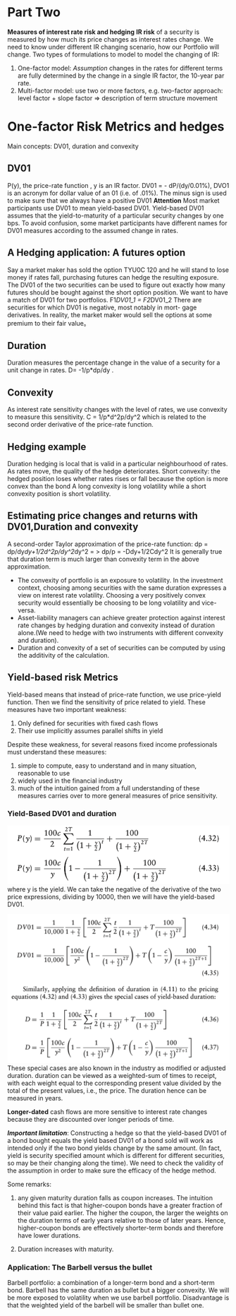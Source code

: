 # Part Two
**Measures of interest rate risk and hedging**
**IR risk** of a security is measured by how much its price changes as interest rates change.
We need to know under different IR changing scenario, how our Portfolio will change.
Two types of formulations to model to model the changing of IR:
1. One-factor model:
   *Assumption*  changes in the rates for different terms are fully determined by the change in a single IR factor, the 10-year par rate.
2. Multi-factor model: use two or more factors, e.g. two-factor approach: level factor + slope factor => description of term structure movement

# One-factor Risk Metrics and hedges
Main concepts: DV01, duration and convexity
## DV01
P(y), the price-rate function , y is an IR factor.
DV01 = - dP/(dy/0.01%), DVO1 is an acronym for dollar value of an 01 (i.e. of .01%). The minus sign is used to make sure that we always have a positive DV01
**Attention** Most market participants use DV01 to mean yield-based DV01. Yield-based DV01 assumes that the yield-to-maturity of a particular security changes by one bps. To avoid confusion, some market participants have different names for DV01 measures according to the assumed change in rates.

## A Hedging application: A futures option
Say a market maker has sold the option TYU0C 120 and he will stand to lose money if rates fall, purchasing futures can hedge the resulting exposure.  The DV01 of the two securities can be used to figure out exactly how many futures should be bought against the short option position.
We want to have a match of DV01 for two portfolios.
F1*DV01_1 = F2*DV01_2
There are securities for which DV01 is negative, most notably in mort- gage derivatives.
In reality, the market maker would sell the options at some premium to their fair value。

## Duration
Duration measures the percentage change in the value of a security for a unit change in rates.
D= -1/p*dp/dy .

## Convexity
As interest rate sensitivity changes with the level of rates, we use convexity to measure this sensitivity.
C = 1/p*d^2p/dy^2 which is related to the second order derivative of the price-rate function.

## Hedging example
Duration hedging is local that is valid in a particular neighbourhood of rates. As rates move, the quality of the hedge deteriorates.
Short convexity: the hedged position loses whether rates rises or fall because the option is more convex than the bond
A long convexity is long volatility while a short convexity position is short volatility.

## Estimating price changes and returns with DV01,Duration and convexity
A second-order Taylor approximation of the price-rate function:
dp = dp/dy*dy+1/2d^2p/dy^2*dy^2 = > dp/p = -Ddy+1/2Cdy^2
It is generally true that duration term is much larger than convexity term in the above approximation.

- The convexity of portfolio is an exposure to volatility. In the investment context, choosing among securities with the same duration expresses a view on interest rate volatility. Choosing a very positively convex security would essentially be choosing to be long volatility and vice-versa.
- Asset-liability managers can achieve greater protection against interest rate changes by hedging duration and convexity instead of duration alone.(We need to hedge with two instruments with different convexity and duration).
- Duration and convexity of a set of securities can be computed by using the additivity of the calculation.

## Yield-based risk Metrics
Yield-based means that instead of price-rate function, we use price-yield function. Then we find the sensitivity of price related to yield. These measures have two important weakness:
1. Only defined for securities with fixed cash flows
2. Their use implicitly assumes parallel shifts in yield

Despite these weakness, for several reasons fixed income professionals must understand these measures:
1. simple to compute, easy to understand and in many situation, reasonable to use
2. widely used in the financial industry
3. much of the intuition gained from a full understanding of these measures carries over to more general measures of price sensitivity.

### Yield-Based DV01 and duration
![price yield-based](fig/DV01_yield.png)
where y is the yield. We can take the negative of the derivative of the two price expressions, dividing by 10000, then we will have the yield-based DV01.

![DV01 druration yield-based](fig/yield_duration_dv01.png)
These special cases are also known in the industry as modified or adjusted duration.
duration can be viewed as a weighted-sum of times to receipt, with each weight equal to the corresponding present value divided by the total of the present values, i.e., the price. The duration hence can be measured in years.

**Longer-dated** cash flows are more sensitive to interest rate changes because they are discounted over longer periods of time.

***Important limitation***:
Constructing a hedge so that the yield-based DV01 of a bond bought equals the yield based DV01 of a bond sold will work as intended only if the two bond yields change by the same amount. (In fact, yield is security specified amount which is different for different securities, so may be their changing along the time). We need to check the validity of the assumption in order to make sure the efficacy of the hedge method.

Some remarks:
1. any given maturity duration falls as coupon increases. The intuition behind this fact is that higher-coupon bonds have a greater fraction of their value paid earlier. The higher the coupon, the larger the weights on the duration terms of early years relative to those of later years. Hence, higher-coupon bonds are effectively shorter-term bonds and therefore have lower durations.

2. Duration increases with maturity.


### Application: The Barbell versus the bullet
Barbell portfolio: a combination of a longer-term bond and a short-term bond. Barbell has the same duration as bullet but a bigger convexity. We will be more exposed to volatility when we use barbell portfolio. Disadvantage is that the weighted yield of the barbell will be smaller than bullet one.
